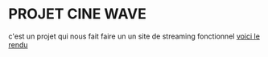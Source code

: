# PROJET CINE WAVE
c'est un projet qui nous fait faire un un site de streaming fonctionnel
[voici le rendu ](https://abdulrahman92c.github.io/projet_streaming/)